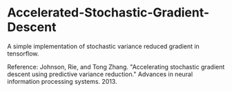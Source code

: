 # Accelerated-Stochastic-Gradient-Descent

A simple implementation of stochastic variance reduced gradient in tensorflow.

Reference: Johnson, Rie, and Tong Zhang. "Accelerating stochastic gradient descent using predictive variance reduction." Advances in neural information processing systems. 2013.
